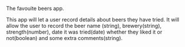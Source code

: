 The favouite beers app.

This app will let a user record details about beers they have tried. It will allow the user to record the beer name (string), brewery(string), strength(number), date it was tried(date) whether they liked it or not(boolean) and some extra comments(string).